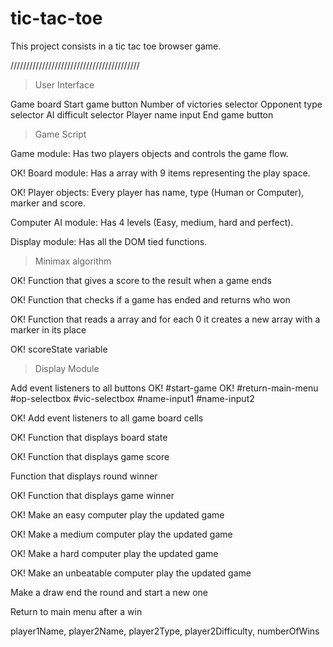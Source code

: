 # tic-tac-toe

This project consists in a tic tac toe browser game.

/////////////////////////////////////////

> User Interface

Game board
Start game button
Number of victories selector
Opponent type selector
AI difficult selector
Player name input
End game button

> Game Script

Game module: Has two players objects and controls the game flow.

OK! Board module: Has a array with 9 items representing the play space.

OK! Player objects: Every player has name, type (Human or Computer), marker and score.

Computer AI module: Has 4 levels (Easy, medium, hard and perfect).

Display module: Has all the DOM tied functions.

> Minimax algorithm

OK! Function that gives a score to the result when a game ends

OK! Function that checks if a game has ended and returns who won

OK! Function that reads a array and for each 0 it creates a new array with a marker in its place

OK! scoreState variable

> Display Module

Add event listeners to all buttons
OK! #start-game
OK! #return-main-menu
#op-selectbox
#vic-selectbox
#name-input1
#name-input2

OK! Add event listeners to all game board cells

OK! Function that displays board state

OK! Function that displays game score

Function that displays round winner

OK! Function that displays game winner

OK! Make an easy computer play the updated game

OK! Make a medium computer play the updated game

OK! Make a hard computer play the updated game

OK! Make an unbeatable computer play the updated game

Make a draw end the round and start a new one

Return to main menu after a win

player1Name, player2Name, player2Type, player2Difficulty, numberOfWins